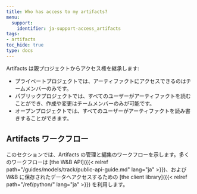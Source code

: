 ```yaml
---
title: Who has access to my artifacts?
menu:
  support:
    identifier: ja-support-access_artifacts
tags:
- artifacts
toc_hide: true
type: docs
---
```


Artifacts は親プロジェクトからアクセス権を継承します:

* プライベートプロジェクトでは、アーティファクトにアクセスできるのはチームメンバーのみです。
* パブリックプロジェクトでは、すべてのユーザーがアーティファクトを読むことができ、作成や変更はチームメンバーのみが可能です。
* オープンプロジェクトでは、すべてのユーザーがアーティファクトを読み書きすることができます。

## Artifacts ワークフロー

このセクションでは、Artifacts の管理と編集のワークフローを示します。多くのワークフローは [the W&B API]({{< relref path="/guides/models/track/public-api-guide.md" lang="ja" >}})、および W&B に保存されたデータへアクセスするための [the client library]({{< relref path="/ref/python/" lang="ja" >}}) を利用します。